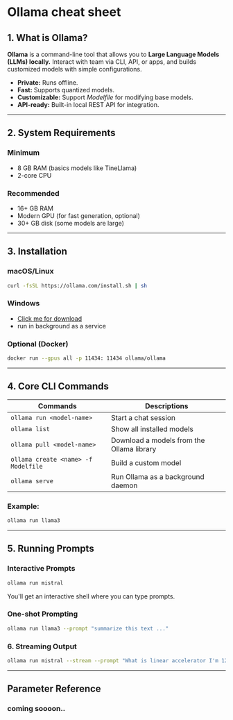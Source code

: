 # Ollama cheat sheet

## 1. What is Ollama?

**Ollama** is a command-line tool that allows you to **Large Language Models (LLMs) locally.** Interact with team via CLI, API, or apps, and builds customized models with simple configurations.

- **Private:** Runs offline.
- **Fast:** Supports quantized models.
- **Customizable:** Support _Modelfile_ for modifying base models.
- **API-ready:** Built-in local REST API for integration.

---

## 2. System Requirements

### Minimum

- 8 GB RAM (basics models like TineLlama)
- 2-core CPU

### Recommended

- 16+ GB RAM
- Modern GPU (for fast generation, optional)
- 30+ GB disk (some models are large)

---

## 3. Installation

### macOS/Linux

```bash
curl -fsSL https://ollama.com/install.sh | sh
```

### Windows

- [Click me for download](https://ollama.com/download)
- run in background as a service

### Optional (Docker)

```bash
docker run --gpus all -p 11434: 11434 ollama/ollama
```

---

## 4. Core CLI Commands

| Commands                            | Descriptions                              |
| ----------------------------------- | ----------------------------------------- |
| `ollama run <model-name>`           | Start a chat session                      |
| `ollama list`                       | Show all installed models                 |
| `ollama pull <model-name>`          | Download a models from the Ollama library |
| `ollama create <name> -f Modelfile` | Build a custom model                      |
| `ollama serve`                      | Run Ollama as a background daemon         |

### Example:

```bash
ollama run llama3
```

---

## 5. Running Prompts

### Interactive Prompts

```bash
ollama run mistral
```

You'll get an interactive shell where you can type prompts.

### One-shot Prompting

```bash
ollama run llama3 --prompt "summarize this text ..."
```

### 6. Streaming Output

```bash
ollama run mistral --stream --prompt "What is linear accelerator I'm 12..."
```

---

## Parameter Reference

### coming soooon..
